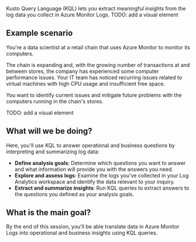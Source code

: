 <!-- 1. Topic sentence(s) --------------------------------------------------------------------------------

    Goal: orient the learner to the area covered in this module

    Heading: none

    Example: "Azure Logic Apps let you automate your business processes and run them in the cloud."

    Recommended: visual like an image, table, list, etc. that supports the topic sentence(s)

    [Introduction unit guidance](https://review.docs.microsoft.com/learn-docs/docs/id-guidance-introductions?branch=main#rule-use-the-standard-module-introduction-format)
-->
Kusto Query Language (KQL) lets you extract meaningful insights from the log data you collect in Azure Monitor Logs.
TODO: add a visual element

<!-- 2. Scenario -----------------------------------------------------------------------------------------

    Goal: describe the real-world scenario this module will use to illustrate the concepts

    Heading: "## Example scenario"

    Example: "Suppose you work at an athletic shoe company on the marketing team. You're launching a new basketball shoe created by a celebrity athlete. Previous launches resulted in a social media frenzy as people shared stories and photos of themselves wearing their new shoes. The marketing team wants to monitor hundreds of social media sites, blogs, and websites to determine consumer reaction. There will be more data than you can process manually. You would like a cloud-hosted system that automates monitoring, text analytics, database storage, and email notifications."

    Recommended: an image that visualizes the scenario, use the image markdown extension (https://review.docs.microsoft.com/help/contribute/markdown-reference?branch=main#images)

    Optional: a "scenario video" that visualizes the scenario

    [Scenario guidance](https://review.docs.microsoft.com/learn-docs/docs/id-guidance-scenarios)
    [Scenario video guidance](TBD)
 -->
## Example scenario

You're a data scientist at a retail chain that uses Azure Monitor to monitor its computers. 

The chain is expanding and, with the growing number of transactions at and between stores, the company has experienced some computer performance issues. Your IT team has noticed recurring issues related to virtual machines with high CPU usage and insufficient free space.

You want to identify current issues and mitigate future problems with the computers running in the chain's stores.

TODO: add a visual element


<!-- 3. Prose table-of-contents --------------------------------------------------------------------------

    Goal: List the activities the learner will do in this content. This differs from the title and the learning objectives. The title and the learning objectives are "outcome focused"; that is, they describe the skills the learner will acquire as a result of consuming this content. By contrast, here you should be specific about what the learning will **do** in order to acquire those skills. The format can be either prose or bulleted-list; however, a list will yield better results when transformed into other output types such as PowerPoint.

    Heading: "## What will we be doing?"

    Example: "Here, you'll create a business workflow using Azure Logic Apps to automate the processing of tweets:
                * **Launch**: when a new tweet is available
                * **Process**: determine if the sentiment of the tweet is positive or negative
                * **Route**: branch based on the sentiment score"

 -->
## What will we be doing?

Here, you'll use KQL to answer operational and business questions by interpreting and summarizing log data:

- **Define analysis goals**: Determine which questions you want to answer and what information will provide you with the answers you need.
- **Explore and assess logs**: Examine the logs you've collected in your Log Analytics workspace and identify the data relevant to your inquiry. 
- **Extract and summarize insights**: Run KQL queries to extract answers to the questions you defined as your analysis goals. 

<!-- 4. Terminal learning objective ----------------------------------------------------------------------

    Goal: This is a restatement of the module title into a complete sentence. You have more room here to convey the main goal than in a space-limited title. Make it outcome-focused so it describes the main skill the learner will acquire as a result of this training. In other words, it should answer the question: "what is the key thing the learner will be able to do as a result of consuming this training?"

    Heading: "## What is the main goal?"

    Example: "By the end of this session, you'll be able to create workflows which route and process data using Azure Logic Apps and its built-in connectors."

 -->
## What is the main goal?
By the end of this session, you'll be able translate data in Azure Monitor Logs into operational and business insights using KQL queries.  

<!-- Do **not** include any other content like learning objectives, prerequisites, unit summary, "next unit" lead-in, or references. -->